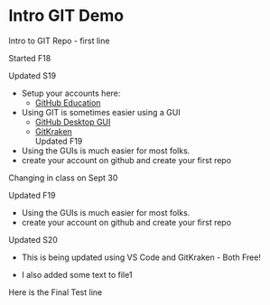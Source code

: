 # Intro GIT Demo

Intro to GIT Repo - first line

Started F18

Updated S19
* Setup your accounts here:
  * [GitHub Education](https://education.github.com/) 
* Using GIT is sometimes easier using a GUI 
  * [GitHub Desktop GUI](https://desktop.github.com/) 
  * [GitKraken](https://www.gitkraken.com/)  
Updated F19
* Using the GUIs is much easier for most folks.
* create your account on github and create your first repo

Changing in class on Sept 30

Updated F19
* Using the GUIs is much easier for most folks.
* create your account on github and create your first repo

Updated S20
* This is being updated using VS Code and GitKraken - Both Free!
- I also added some text to file1


Here is the Final Test line